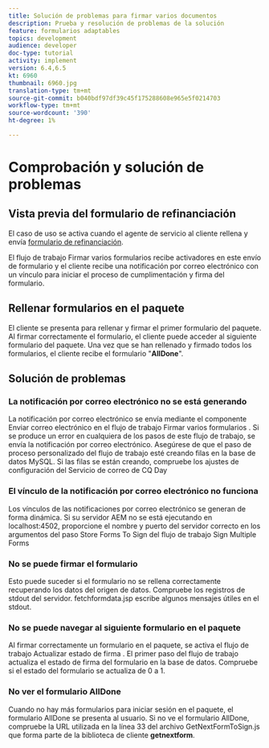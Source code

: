 ```yaml
---
title: Solución de problemas para firmar varios documentos
description: Prueba y resolución de problemas de la solución
feature: formularios adaptables
topics: development
audience: developer
doc-type: tutorial
activity: implement
version: 6.4,6.5
kt: 6960
thumbnail: 6960.jpg
translation-type: tm+mt
source-git-commit: b040bdf97df39c45f175288608e965e5f0214703
workflow-type: tm+mt
source-wordcount: '390'
ht-degree: 1%

---
```



# Comprobación y solución de problemas


## Vista previa del formulario de refinanciación

El caso de uso se activa cuando el agente de servicio al cliente rellena y envía [formulario de refinanciación](http://localhost:4502/content/dam/formsanddocuments/formsandsigndemo/refinanceform/jcr:content?wcmmode=disabled).

El flujo de trabajo Firmar varios formularios recibe activadores en este envío de formulario y el cliente recibe una notificación por correo electrónico con un vínculo para iniciar el proceso de cumplimentación y firma del formulario.

## Rellenar formularios en el paquete

El cliente se presenta para rellenar y firmar el primer formulario del paquete. Al firmar correctamente el formulario, el cliente puede acceder al siguiente formulario del paquete. Una vez que se han rellenado y firmado todos los formularios, el cliente recibe el formulario &quot;**AllDone**&quot;.

## Solución de problemas

### La notificación por correo electrónico no se está generando

La notificación por correo electrónico se envía mediante el componente Enviar correo electrónico en el flujo de trabajo Firmar varios formularios . Si se produce un error en cualquiera de los pasos de este flujo de trabajo, se envía la notificación por correo electrónico. Asegúrese de que el paso de proceso personalizado del flujo de trabajo esté creando filas en la base de datos MySQL. Si las filas se están creando, compruebe los ajustes de configuración del Servicio de correo de CQ Day

### El vínculo de la notificación por correo electrónico no funciona

Los vínculos de las notificaciones por correo electrónico se generan de forma dinámica. Si su servidor AEM no se está ejecutando en localhost:4502, proporcione el nombre y puerto del servidor correcto en los argumentos del paso Store Forms To Sign del flujo de trabajo Sign Multiple Forms

### No se puede firmar el formulario

Esto puede suceder si el formulario no se rellena correctamente recuperando los datos del origen de datos. Compruebe los registros de stdout del servidor. fetchformdata.jsp escribe algunos mensajes útiles en el stdout.

### No se puede navegar al siguiente formulario en el paquete

Al firmar correctamente un formulario en el paquete, se activa el flujo de trabajo Actualizar estado de firma . El primer paso del flujo de trabajo actualiza el estado de firma del formulario en la base de datos. Compruebe si el estado del formulario se actualiza de 0 a 1.

### No ver el formulario AllDone

Cuando no hay más formularios para iniciar sesión en el paquete, el formulario AllDone se presenta al usuario. Si no ve el formulario AllDone, compruebe la URL utilizada en la línea 33 del archivo GetNextFormToSign.js que forma parte de la biblioteca de cliente **getnextform**.











